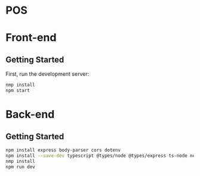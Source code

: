 # POS
# Front-end
## Getting Started

First, run the development server:

```bash
nmp install
npm start
```
# Back-end
## Getting Started

```bash
npm install express body-parser cors dotenv
npm install --save-dev typescript @types/node @types/express ts-node nodemon
nmp install
npm run dev
```
